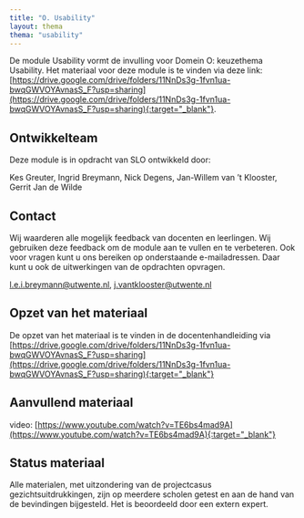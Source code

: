```yaml
---
title: "O. Usability"
layout: thema
thema: "usability"
---
```


De module Usability vormt de invulling voor Domein O: keuzethema Usability.
Het materiaal voor deze module is te vinden via deze link: [https://drive.google.com/drive/folders/11NnDs3g-1fvn1ua-bwqGWVOYAvnasS_F?usp=sharing](https://drive.google.com/drive/folders/11NnDs3g-1fvn1ua-bwqGWVOYAvnasS_F?usp=sharing){:target="_blank"}.

## Ontwikkelteam

Deze module is in opdracht van SLO ontwikkeld door:

Kes Greuter, Ingrid Breymann, Nick Degens, Jan-Willem van ’t Klooster, Gerrit Jan de Wilde

## Contact

Wij waarderen alle mogelijk feedback van docenten en leerlingen. Wij gebruiken deze feedback om de module aan te vullen en te verbeteren. Ook voor vragen kunt u ons bereiken op onderstaande e-mailadressen. Daar kunt u ook de uitwerkingen van de opdrachten opvragen.

l.e.i.breymann@utwente.nl, j.vantklooster@utwente.nl

## Opzet van het materiaal

De opzet van het materiaal is te vinden in de docentenhandleiding via [https://drive.google.com/drive/folders/11NnDs3g-1fvn1ua-bwqGWVOYAvnasS_F?usp=sharing](https://drive.google.com/drive/folders/11NnDs3g-1fvn1ua-bwqGWVOYAvnasS_F?usp=sharing){:target="_blank"}

## Aanvullend materiaal

video: [https://www.youtube.com/watch?v=TE6bs4mad9A](https://www.youtube.com/watch?v=TE6bs4mad9A){:target="_blank"}

## Status materiaal

Alle materialen, met uitzondering van de projectcasus gezichtsuitdrukkingen, zijn op meerdere scholen getest en aan de hand van de bevindingen bijgesteld. Het is beoordeeld door een extern expert.
